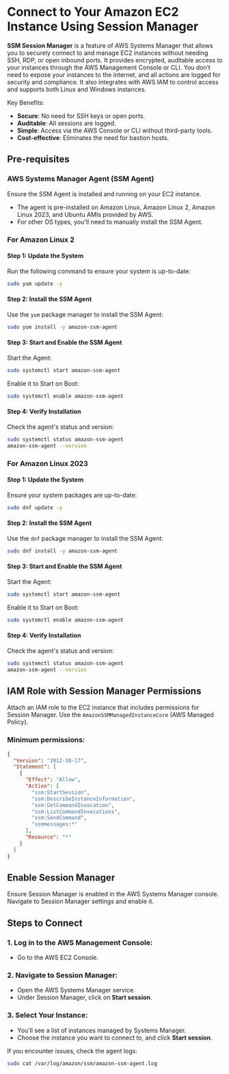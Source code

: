 # Connect to Your Amazon EC2 Instance Using Session Manager

**SSM Session Manager** is a feature of AWS Systems Manager that allows you to securely connect to and manage EC2 instances without needing SSH, RDP, or open inbound ports.
It provides encrypted, auditable access to your instances through the AWS Management Console or CLI.
You don’t need to expose your instances to the internet, and all actions are logged for security and compliance.
It also integrates with AWS IAM to control access and supports both Linux and Windows instances.

Key Benefits:
- **Secure**: No need for SSH keys or open ports.
- **Auditable**: All sessions are logged.
- **Simple**: Access via the AWS Console or CLI without third-party tools.
- **Cost-effective**: Eliminates the need for bastion hosts.

## Pre-requisites

### AWS Systems Manager Agent (SSM Agent)
Ensure the SSM Agent is installed and running on your EC2 instance.

- The agent is pre-installed on Amazon Linux, Amazon Linux 2, Amazon Linux 2023, and Ubuntu AMIs provided by AWS.
- For other OS types, you'll need to manually install the SSM Agent.

### For Amazon Linux 2
#### Step 1: Update the System
Run the following command to ensure your system is up-to-date:

```bash
sudo yum update -y
```

#### Step 2: Install the SSM Agent
Use the `yum` package manager to install the SSM Agent:

```bash
sudo yum install -y amazon-ssm-agent
```

#### Step 3: Start and Enable the SSM Agent
Start the Agent:

```bash
sudo systemctl start amazon-ssm-agent
```

Enable it to Start on Boot:

```bash
sudo systemctl enable amazon-ssm-agent
```

#### Step 4: Verify Installation
Check the agent's status and version:

```bash
sudo systemctl status amazon-ssm-agent
amazon-ssm-agent --version
```

### For Amazon Linux 2023
#### Step 1: Update the System
Ensure your system packages are up-to-date:

```bash
sudo dnf update -y
```

#### Step 2: Install the SSM Agent
Use the `dnf` package manager to install the SSM Agent:

```bash
sudo dnf install -y amazon-ssm-agent
```

#### Step 3: Start and Enable the SSM Agent
Start the Agent:

```bash
sudo systemctl start amazon-ssm-agent
```

Enable it to Start on Boot:

```bash
sudo systemctl enable amazon-ssm-agent
```

#### Step 4: Verify Installation
Check the agent's status and version:

```bash
sudo systemctl status amazon-ssm-agent
amazon-ssm-agent --version
```

## IAM Role with Session Manager Permissions
Attach an IAM role to the EC2 instance that includes permissions for Session Manager.
Use the `AmazonSSMManagedInstanceCore` (AWS Managed Policy).

### Minimum permissions:

```json
{
  "Version": "2012-10-17",
  "Statement": [
    {
      "Effect": "Allow",
      "Action": [
        "ssm:StartSession",
        "ssm:DescribeInstanceInformation",
        "ssm:GetCommandInvocation",
        "ssm:ListCommandInvocations",
        "ssm:SendCommand",
        "ssmmessages:*"
      ],
      "Resource": "*"
    }
  ]
}
```

## Enable Session Manager
Ensure Session Manager is enabled in the AWS Systems Manager console. Navigate to Session Manager settings and enable it.

## Steps to Connect

### 1. Log in to the AWS Management Console:
- Go to the AWS EC2 Console.

### 2. Navigate to Session Manager:
- Open the AWS Systems Manager service.
- Under Session Manager, click on **Start session**.

### 3. Select Your Instance:
- You'll see a list of instances managed by Systems Manager.
- Choose the instance you want to connect to, and click **Start session**.

If you encounter issues, check the agent logs:

```bash
sudo cat /var/log/amazon/ssm/amazon-ssm-agent.log
```
